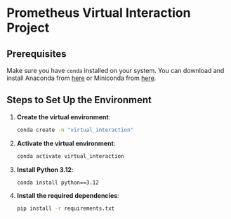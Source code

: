 # Prometheus Virtual Interaction Project

## Prerequisites
Make sure you have `conda` installed on your system. You can download and install Anaconda from [here](https://www.anaconda.com/products/distribution) or Miniconda from [here](https://docs.conda.io/en/latest/miniconda.html).

## Steps to Set Up the Environment

1. **Create the virtual environment**:
    ```sh
    conda create -n "virtual_interaction"
    ```

2. **Activate the virtual environment**:
    ```sh
    conda activate virtual_interaction
    ```

3. **Install Python 3.12**:
    ```sh
    conda install python==3.12
    ```

4. **Install the required dependencies**:
    ```sh
    pip install -r requirements.txt
    ```


